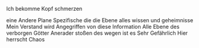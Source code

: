 
Ich bekomme Kopf schmerzen

eine Andere Plane 
Spezifische die 
die Ebene alles wissen und geheimnisse
Mein Verstand wird Angegriffen von diese Information
Alle Ebene des verborgen Götter Anerader stoßen des wegen ist es Sehr Gefährlich
Hier herrscht Chaos

